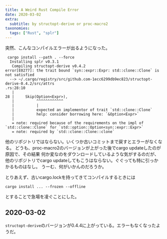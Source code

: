 ```yaml
---
title: A Weird Rust Compile Error
date: 2020-03-02
extra:
  subtitle: by structopt-derive or proc-macro2
taxonomies:
  tags: ["Rust", "splr"]
---
```

突然、こんなコンパイルエラーが出るようになった。

```
 cargo install --path . --force
  Installing splr v0.3.1
   Compiling structopt-derive v0.4.2
error[E0277]: the trait bound `syn::expr::Expr: std::clone::Clone` is not satisfied
  --> ~/.cargo/registry/src/github.com-1ecc6299db9ec823/structopt-derive-0.4.2/src/attrs
.rs:28:10
   |
28 |     Skip(Option<Expr>),
   |          ^^^^^^^^^^^^
   |          |
   |          expected an implementor of trait `std::clone::Clone`
   |          help: consider borrowing here: `&Option<Expr>`
   |
   = note: required because of the requirements on the impl of `std::clone::Clone` for `std::option::Option<syn::expr::Expr>`
   = note: required by `std::clone::Clone::clone`
```

他のリポジトリではならない。いくつか古いコミットまで戻すとエラーがなくなる。
どうも、proc-macro2のバージョンが上がった後でcargo updateしたのが原因で、その結果
何か変なのをダウンロードしているような気がするのだが、
他のリポジトリでcargo updateしてもこうはならない。ぐぐっても特に引っかかるものはなし。
うーむ、何がいかんのだろうか。

とりあえず、古いcargo.lockを持ってきてコンパイルするときには

```
cargo install ... --frozen --offline
```

とすることで急場を凌ぐことにした。

## 2020-03-02

`structopt-derive`のバージョンが0.4.4に上がっている。エラーもなくなったようだ。


